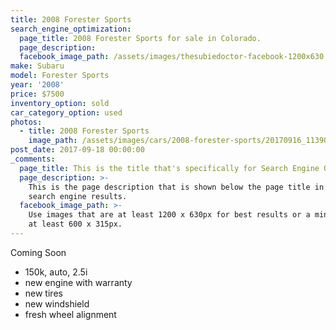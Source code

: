 ```yaml
---
title: 2008 Forester Sports
search_engine_optimization:
  page_title: 2008 Forester Sports for sale in Colorado.
  page_description:
  facebook_image_path: /assets/images/thesubiedoctor-facebook-1200x630.png
make: Subaru
model: Forester Sports
year: '2008'
price: $7500
inventory_option: sold
car_category_option: used
photos:
  - title: 2008 Forester Sports
    image_path: /assets/images/cars/2008-forester-sports/20170916_113906.jpg
post_date: 2017-09-18 00:00:00
_comments:
  page_title: This is the title that's specifically for Search Engine Optimization.
  page_description: >-
    This is the page description that is shown below the page title in the
    search engine results.
  facebook_image_path: >-
    Use images that are at least 1200 x 630px for best results or a minimum of
    at least 600 x 315px.
---
```



<div><p>Coming Soon</p><ul><li>150k, auto, 2.5i</li><li>new engine with warranty&nbsp;</li><li>new tires</li><li>new windshield</li><li>fresh wheel alignment</li></ul></div>